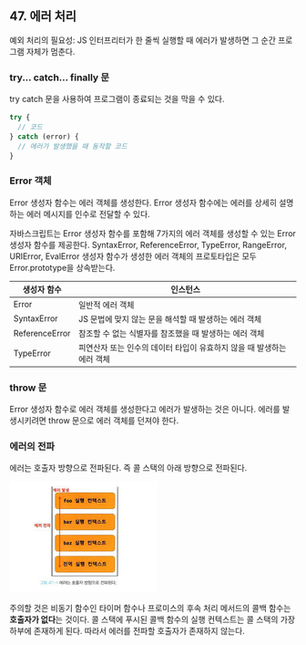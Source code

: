 ## 47. 에러 처리

예외 처리의 필요성: JS 인터프리터가 한 줄씩 실행할 때 에러가 발생하면 그 순간 프로그램 자체가 멈춘다.

### try... catch... finally 문

try catch 문을 사용하여 프로그램이 종료되는 것을 막을 수 있다.

```js
try {
  // 코드
} catch (error) {
  // 에러가 발생했을 때 동작할 코드
}
```

### Error 객체

Error 생성자 함수는 에러 객체를 생성한다.
Error 생성자 함수에는 에러를 상세히 설명하는 에러 메시지를 인수로 전달할 수 있다.

자바스크립트는 Error 생성자 함수를 포함해 7가지의 에러 객체를 생성할 수 있는 Error 생성자 함수를 제공한다.
SyntaxError, ReferenceError, TypeError, RangeError, URIError, EvalError 생성자 함수가 생성한 에러 객체의 프로토타입은 모두 Error.prototype을 상속받는다.

| 생성자 함수    | 인스턴스                                                               |
| -------------- | ---------------------------------------------------------------------- |
| Error          | 일반적 에러 객체                                                       |
| SyntaxError    | JS 문법에 맞지 않는 문을 해석할 때 발생하는 에러 객체                  |
| ReferenceError | 참조할 수 없는 식별자를 참조했을 때 발생하는 에러 객체                 |
| TypeError      | 피연산자 또는 인수의 데이터 타입이 유효하지 않을 때 발생하는 에러 객체 |

### throw 문

Error 생성자 함수로 에러 객체를 생성한다고 에러가 발생하는 것은 아니다.
에러를 발생시키려면 throw 문으로 에러 객체를 던져야 한다.

### 에러의 전파

에러는 호출자 방향으로 전파된다.
즉 콜 스택의 아래 방향으로 전파된다.

![alt text](image.png)

주의할 것은 비동기 함수인 타이머 함수나 프로미스의 후속 처리 메서드의 콜백 함수는 **호출자가 없다**는 것이다.
콜 스택에 푸시된 콜백 함수의 실행 컨텍스트는 콜 스택의 가장 하부에 존재하게 된다.
따라서 에러를 전파할 호출자가 존재하지 않는다.

